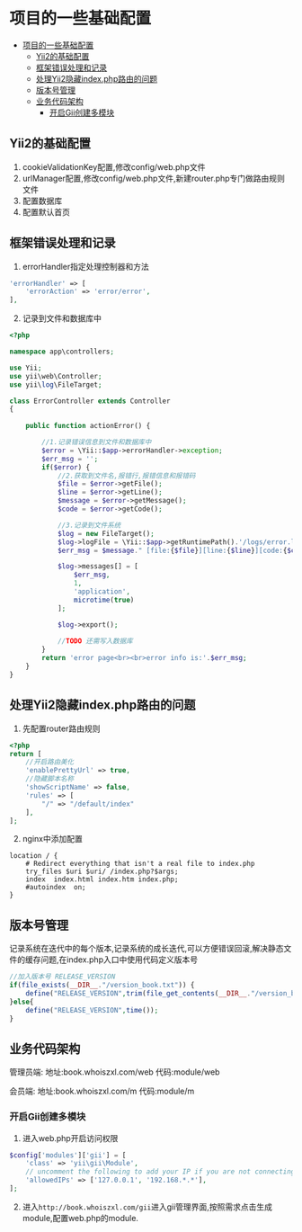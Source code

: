 # 项目的一些基础配置
<!-- TOC -->

- [项目的一些基础配置](#%E9%A1%B9%E7%9B%AE%E7%9A%84%E4%B8%80%E4%BA%9B%E5%9F%BA%E7%A1%80%E9%85%8D%E7%BD%AE)
    - [Yii2的基础配置](#yii2%E7%9A%84%E5%9F%BA%E7%A1%80%E9%85%8D%E7%BD%AE)
    - [框架错误处理和记录](#%E6%A1%86%E6%9E%B6%E9%94%99%E8%AF%AF%E5%A4%84%E7%90%86%E5%92%8C%E8%AE%B0%E5%BD%95)
    - [处理Yii2隐藏index.php路由的问题](#%E5%A4%84%E7%90%86yii2%E9%9A%90%E8%97%8Findexphp%E8%B7%AF%E7%94%B1%E7%9A%84%E9%97%AE%E9%A2%98)
    - [版本号管理](#%E7%89%88%E6%9C%AC%E5%8F%B7%E7%AE%A1%E7%90%86)
    - [业务代码架构](#%E4%B8%9A%E5%8A%A1%E4%BB%A3%E7%A0%81%E6%9E%B6%E6%9E%84)
        - [开启Gii创建多模块](#%E5%BC%80%E5%90%AFgii%E5%88%9B%E5%BB%BA%E5%A4%9A%E6%A8%A1%E5%9D%97)

<!-- /TOC -->
## Yii2的基础配置
1. cookieValidationKey配置,修改config/web.php文件
2. urlManager配置,修改config/web.php文件,新建router.php专门做路由规则文件
3. 配置数据库
4. 配置默认首页

## 框架错误处理和记录
1. errorHandler指定处理控制器和方法
```php
'errorHandler' => [
    'errorAction' => 'error/error',
],
```
2. 记录到文件和数据库中
```php
<?php

namespace app\controllers;

use Yii;
use yii\web\Controller;
use yii\log\FileTarget;

class ErrorController extends Controller
{
   
    public function actionError() {

        //1.记录错误信息到文件和数据库中
        $error = \Yii::$app->errorHandler->exception;
        $err_msg = '';
        if($error) {
            //2.获取到文件名,报错行,报错信息和报错码
            $file = $error->getFile();
            $line = $error->getLine();
            $message = $error->getMessage();
            $code = $error->getCode();

            //3.记录到文件系统
            $log = new FileTarget();
            $log->logFile = \Yii::$app->getRuntimePath().'/logs/error.log';
            $err_msg = $message." [file:{$file}][line:{$line}][code:{$code}][url:{$_SERVER['REQUEST_URI']}][POST_DATA:".http_build_query($_POST)."]";

            $log->messages[] = [
                $err_msg,
                1,
                'application',
                microtime(true)
            ];

            $log->export();
            
            //TODO 还需写入数据库
        }
        return 'error page<br><br>error info is:'.$err_msg;
    }
}
```

## 处理Yii2隐藏index.php路由的问题
1. 先配置router路由规则
```php
<?php
return [
    //开启路由美化
    'enablePrettyUrl' => true,
    //隐藏脚本名称
    'showScriptName' => false,
    'rules' => [
        "/" => "/default/index"
    ],
];
```
2. nginx中添加配置
```nginx
location / {
    # Redirect everything that isn't a real file to index.php  
    try_files $uri $uri/ /index.php?$args;  
    index  index.html index.htm index.php;
    #autoindex  on;
}
```

## 版本号管理
记录系统在迭代中的每个版本,记录系统的成长迭代,可以方便错误回滚,解决静态文件的缓存问题,在index.php入口中使用代码定义版本号
```php
//加入版本号 RELEASE_VERSION
if(file_exists(__DIR__."/version_book.txt")) {
    define("RELEASE_VERSION",trim(file_get_contents(__DIR__."/version_book.txt")));
}else{
    define("RELEASE_VERSION",time());
}
```


## 业务代码架构
管理员端: 地址:book.whoiszxl.com/web  代码:module/web

会员端: 地址:book.whoiszxl.com/m  代码:module/m

### 开启Gii创建多模块
1. 进入web.php开启访问权限
```php
$config['modules']['gii'] = [
    'class' => 'yii\gii\Module',
    // uncomment the following to add your IP if you are not connecting from localhost.
    'allowedIPs' => ['127.0.0.1', '192.168.*.*'],
];
```

2. 进入`http://book.whoiszxl.com/gii`进入gii管理界面,按照需求点击生成module,配置web.php的module.